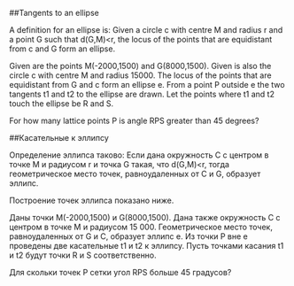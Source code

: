 ##Tangents to an ellipse


A definition for an ellipse is:
Given a circle c with centre M and radius r and a point G such that d(G,M)<r, the locus of the points that are equidistant from c and G form an ellipse.


Given are the points M(-2000,1500) and G(8000,1500). 
Given is also the circle c with centre M and radius 15000.
The locus of the points that are equidistant from G and c form an ellipse e.
From a point P outside e the two tangents t1 and t2 to the ellipse are drawn.
Let the points where t1 and t2 touch the ellipse be R and S.


For how many lattice points P is angle RPS greater than 45 degrees?

##Касательные к эллипсу


Определение эллипса таково:
Если дана окружность C с центром в точке M и радиусом r и точка G такая, что d(G,M)<r, тогда геометрическое место точек, равноудаленных от C и G, образует эллипс.

Построение точек эллипса показано ниже.




Даны точки M(-2000,1500) и G(8000,1500). 
Дана также окружность C с центром в точке M и радиусом 15 000.
Геометрическое место точек, равноудаленных от G и C, образует эллипс e.
Из точки P вне e проведены две касательные t1 и t2 к эллипсу.
Пусть точками касания t1 и t2 будут точки R и S соответственно.





Для скольки точек P сетки угол RPS больше 45 градусов?

